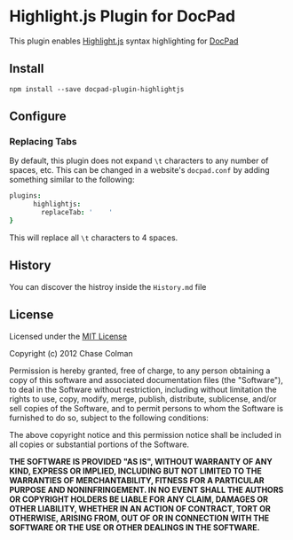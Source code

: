 # Highlight.js Plugin for DocPad
This plugin enables [Highlight.js](https://github.com/isagalaev/highlight.js) syntax highlighting for [DocPad](https://github.com/bevry/docpad)

## Install

```
npm install --save docpad-plugin-highlightjs
```

## Configure
### Replacing Tabs
By default, this plugin does not expand `\t` characters to any number of spaces, etc.
This can be changed in a website's `docpad.conf` by adding something similar to the following:
``` coffeescript
plugins:
      highlightjs:
		replaceTab: '    '
}
```
This will replace all `\t` characters to 4 spaces.

## History
You can discover the histroy inside the `History.md` file

## License
Licensed under the [MIT License](http://creativecommons.org/licenses/MIT)

Copyright (c) 2012 Chase Colman

Permission is hereby granted, free of charge, to any person obtaining a copy of this software and associated documentation files (the "Software"), to deal in the Software without restriction, including without limitation the rights to use, copy, modify, merge, publish, distribute, sublicense, and/or sell copies of the Software, and to permit persons to whom the Software is furnished to do so, subject to the following conditions:

The above copyright notice and this permission notice shall be included in all copies or substantial portions of the Software.

**THE SOFTWARE IS PROVIDED "AS IS", WITHOUT WARRANTY OF ANY KIND, EXPRESS OR IMPLIED, INCLUDING BUT NOT LIMITED TO THE WARRANTIES OF MERCHANTABILITY, FITNESS FOR A PARTICULAR PURPOSE AND NONINFRINGEMENT. IN NO EVENT SHALL THE AUTHORS OR COPYRIGHT HOLDERS BE LIABLE FOR ANY CLAIM, DAMAGES OR OTHER LIABILITY, WHETHER IN AN ACTION OF CONTRACT, TORT OR OTHERWISE, ARISING FROM, OUT OF OR IN CONNECTION WITH THE SOFTWARE OR THE USE OR OTHER DEALINGS IN THE SOFTWARE.**